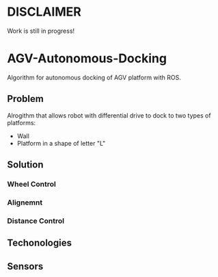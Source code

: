 # DISCLAIMER

Work is still in progress! 


# AGV-Autonomous-Docking
Algorithm for autonomous docking of AGV platform with ROS.

## Problem

Alrogithm that allows robot with differential drive to dock to two types of platforms:
- Wall
- Platform in a shape of letter "L"

 
## Solution

### Wheel Control

### Alignemnt

### Distance Control



## Techonologies

## Sensors

